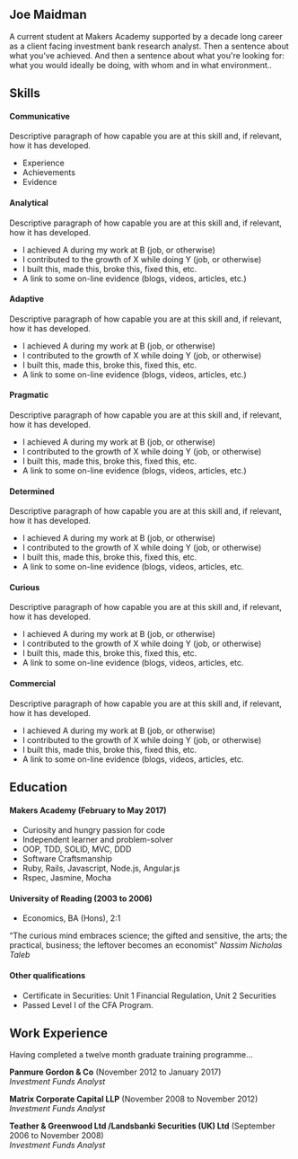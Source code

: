 ## Joe Maidman

A current student at Makers Academy supported by a decade long career as a client facing investment bank research analyst. Then a sentence about what you've achieved. And then a sentence about what you're looking for: what you would ideally be doing, with whom and in what environment.. 

## Skills

#### Communicative

Descriptive paragraph of how capable you are at this skill and, if relevant, how it has developed.

- Experience
- Achievements
- Evidence

#### Analytical

Descriptive paragraph of how capable you are at this skill and, if relevant, how it has developed.

- I achieved A during my work at B (job, or otherwise)
- I contributed to the growth of X while doing Y (job, or otherwise)
- I built this, made this, broke this, fixed this, etc.
- A link to some on-line evidence (blogs, videos, articles, etc.)

#### Adaptive

Descriptive paragraph of how capable you are at this skill and, if relevant, how it has developed.

- I achieved A during my work at B (job, or otherwise)
- I contributed to the growth of X while doing Y (job, or otherwise)
- I built this, made this, broke this, fixed this, etc.
- A link to some on-line evidence (blogs, videos, articles, etc.)

#### Pragmatic

Descriptive paragraph of how capable you are at this skill and, if relevant, how it has developed.

- I achieved A during my work at B (job, or otherwise)
- I contributed to the growth of X while doing Y (job, or otherwise)
- I built this, made this, broke this, fixed this, etc.
- A link to some on-line evidence (blogs, videos, articles, etc.)

#### Determined

Descriptive paragraph of how capable you are at this skill and, if relevant, how it has developed.

- I achieved A during my work at B (job, or otherwise)
- I contributed to the growth of X while doing Y (job, or otherwise)
- I built this, made this, broke this, fixed this, etc.
- A link to some on-line evidence (blogs, videos, articles, etc.

#### Curious

Descriptive paragraph of how capable you are at this skill and, if relevant, how it has developed.

- I achieved A during my work at B (job, or otherwise)
- I contributed to the growth of X while doing Y (job, or otherwise)
- I built this, made this, broke this, fixed this, etc.
- A link to some on-line evidence (blogs, videos, articles, etc.

#### Commercial

Descriptive paragraph of how capable you are at this skill and, if relevant, how it has developed.

- I achieved A during my work at B (job, or otherwise)
- I contributed to the growth of X while doing Y (job, or otherwise)
- I built this, made this, broke this, fixed this, etc.
- A link to some on-line evidence (blogs, videos, articles, etc.

## Education

#### Makers Academy (February to May 2017)

- Curiosity and hungry passion for code
- Independent learner and problem-solver
- OOP, TDD, SOLID, MVC, DDD
- Software Craftsmanship
- Ruby, Rails, Javascript, Node.js, Angular.js
- Rspec, Jasmine, Mocha

#### University of Reading (2003 to 2006)

- Economics, BA (Hons), 2:1

“The curious mind embraces science; the gifted and sensitive, the arts; the practical, business; the leftover becomes an economist” 
*Nassim Nicholas Taleb*
 
#### Other qualifications
- Certificate in Securities: Unit 1 Financial Regulation, Unit 2 Securities
- Passed Level I of the CFA Program.

## Work Experience 
Having completed a twelve month graduate training programme...

**Panmure Gordon & Co** (November 2012 to January 2017)    
*Investment Funds Analyst*

**Matrix Corporate Capital LLP** (November 2008 to November 2012)   
*Investment Funds Analyst*

**Teather & Greenwood Ltd /Landsbanki Securities (UK) Ltd** (September 2006 to November 2008)   
*Investment Funds Analyst*

